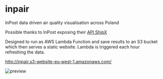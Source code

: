 # inpair
InPost data driven air quality visualisation across Poland

Possible thanks to InPost exposing their [API ShipX](https://dokumentacja-inpost.atlassian.net/wiki/spaces/PL/pages/622754/API+ShipX)


Designed to run as AWS Lambda Function and save results to an S3 bucket which then serves a static website.
Lambda is triggered each hour refreshing the data.

http://inpair.s3-website-eu-west-1.amazonaws.com/

![preview](https://github.com/piotrgo/inpair/assets/4050128/9ee56dbb-4d8e-4840-a0c7-2acc9b2aff13)
